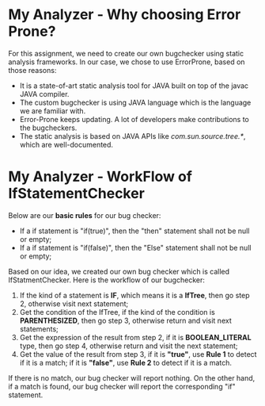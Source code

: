 # My Analyzer - Why choosing Error Prone?

For this assignment, we need to create our own bugchecker using static analysis frameworks. In our case, we chose to use ErrorProne, based on those reasons:

- It is a state-of-art static analysis tool for JAVA built on top of the javac JAVA compiler.
- The custom bugchecker is using JAVA language which is the language we are familiar with.
- Error-Prone keeps updating. A lot of developers make contributions to the bugcheckers.
- The static analysis is based on JAVA APIs like _com.sun.source.tree.*_, which are well-documented.

# My Analyzer - WorkFlow of IfStatementChecker

Below are our **basic rules** for our bug checker:

- If a if statement is "if(true)", then the "then" statement shall not be null or empty;
- If a if statement is "if(false)", then the "Else" statement shall not be null or empty;

Based on our idea, we created our own bug checker which is called IfStatmentChecker. Here is the workflow of our bugchecker:

1. If the kind of a statement is **IF**, which means it is a **IfTree**, then go step 2, otherwise visit next statement;
2. Get the condition of the IfTree, if the kind of the condition is **PARENTHESIZED**, then go step 3, otherwise return and visit next statements;
3. Get the expression of the result from step 2, if it is **BOOLEAN\_LITERAL** type, then go step 4, otherwise return and visit the next statement;
4. Get the value of the result from step 3, if it is **"true"**, use **Rule 1** to detect if it is a match; if it is **"false"**, use **Rule 2** to detect if it is a match.

If there is no match, our bug checker will report nothing. On the other hand, if a match is found, our bug checker will report the corresponding "if" statement.
